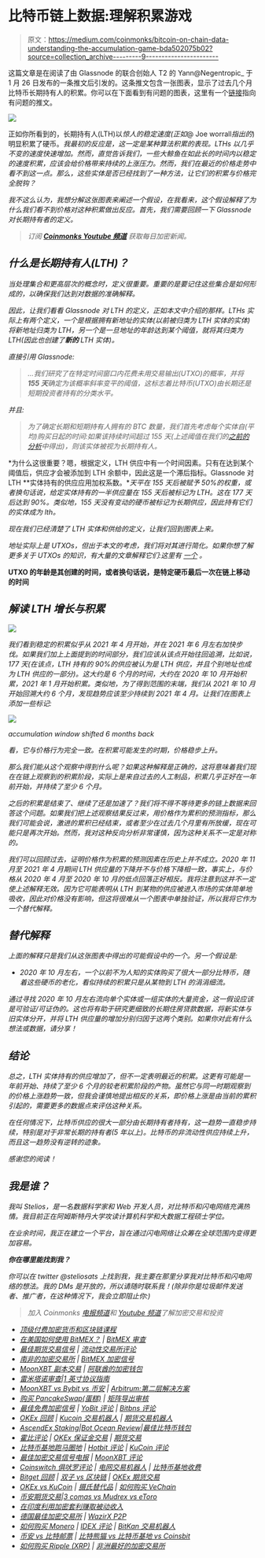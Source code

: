 # 比特币链上数据:理解积累游戏

> 原文：<https://medium.com/coinmonks/bitcoin-on-chain-data-understanding-the-accumulation-game-bda502075b02?source=collection_archive---------9----------------------->

这篇文章是在阅读了由 Glassnode 的联合创始人 T2 的 Yann@Negentropic_ 于 1 月 26 日发布的一条推文后引发的。这条推文包含一张图表，显示了过去几个月比特币长期持有人的积累。你可以在下面看到有问题的图表，这里有一个[链接](https://twitter.com/Negentropic_/status/1445326490300600322?s=20)指向有问题的推文。

![](img/ba339313993339e0a74fd0fddf434e63.png)

正如你所看到的，长期持有人(LTH)以*惊人的稳定速度(正如*@ Joe worrall*指出的*)明显积累了硬币。*我最初的反应是，这一定是某种算法积累的表现。LTHs 以几乎不变的速度快速增加。然而，直觉告诉我们，一些大鲸鱼在如此长的时间内以稳定的速度积累，应该会给价格带来持续的上涨压力。然而，我们在最近的价格走势中看不到这一点。那么，这些实体是否已经找到了一种方法，让它们的积累与价格完全脱钩？*

*我不这么认为，我想分解这张图表来阐述一个假设，在我看来，这个假设解释了为什么我们看不到价格对这种积累做出反应。首先，我们需要回顾一下 Glassnode 对长期持有者的定义。*

> *订阅 [**Coinmonks Youtube 频道**](https://www.youtube.com/c/coinmonks/videos) 获取每日加密新闻。*

## *什么是长期持有人(LTH)？*

*当处理集合和更高层次的概念时，定义很重要。重要的是要记住这些集合是如何形成的，以确保我们达到对数据的准确解释。*

*因此，让我们看看 Glassnode 对 LTH 的定义，正如本文中介绍的那样。LTHs 实际上有两个定义，一个是根据拥有新地址的实体(以前被归类为 LTH 实体的实体)将新地址归类为 LTH，另一个是一旦地址的年龄达到某个阈值，就将其归类为 LTH(因此也创建了**新的** LTH 实体)。*

*直接引用 Glassnode:*

> *…我们研究了在特定时间窗口内花费未用交易输出(UTXO)的概率，并将 **155 天**确定为该概率斜率变平的阈值，这标志着比特币(UTXO)由长期还是短期投资者持有的分类水平。*

*并且:*

> *为了确定长期和短期持有人拥有的 BTC 数量，我们首先考虑每个实体自(平均)购买日起的时间:如果该持续时间超过 155 天(上述阈值在我们的[之前的分析](https://insights.glassnode.com/sth-lth-sopr-mvrv/)中得出)，则该实体被视为长期持有人。*

*为什么这很重要？嗯，根据定义，LTH 供应中有一个时间因素。只有在达到某个阈值后，供应才会被添加到 LTH 余额中，因此这是一个滞后指标。Glassnode 对 LTH **实体持有的供应应用加权系数。**天平在 155 天后被赋予 50%的权重，或者换句话说，给定实体持有的一半供应量在 155 天后被标记为 LTH。这在 177 天后达到 90%。类似地，155 天没有变动的硬币被标记为长期供应，因此持有它们的实体成为 lth。*

*现在我们已经清楚了 LTH 实体和供给的定义，让我们回到图表上来。*

*地址实际上是 UTXOs，但出于本文的考虑，我们将对其进行简化。如果你想了解更多关于 UTXOs 的知识，有大量的文章解释它们:这里有 [*一个*](/byzantine-studio/blockchain-fundamentals-2-what-are-utxos-bfc503df4b99) *。**

**UTXO 的年龄是其创建的时间，或者换句话说，是特定硬币最后一次在链上移动的时间**

## *解读 LTH 增长与积累*

*![](img/ba339313993339e0a74fd0fddf434e63.png)*

*我们看到稳定的积累似乎从 2021 年 4 月开始，并在 2021 年 6 月左右加快步伐。如果我们加上上面提到的时间部分，我们应该从该点开始往回追溯，比如说，177 天(在该点，LTH 持有的 90%的供应被认为是 LTH 供应，并且个别地址也成为 LTH 供应的一部分)。这大约是 6 个月的时间，大约在 2020 年 10 月开始积累，2021 年 1 月开始积累。类似地，为了得到范围的末端，我们从 2021 年 10 月开始回溯大约 6 个月，发现趋势应该至少持续到 2021 年 4 月。让我们在图表上添加一些标记:*

*![](img/283c970f1557dd20ef70a6206c385145.png)*

*accumulation window shifted 6 months back*

*看，它与价格行为完全一致。在积累可能发生的时期，价格稳步上升。*

*那么我们能从这个观察中得到什么呢？如果这种解释是正确的，这将意味着我们现在在链上观察到的积累阶段，实际上是来自过去的人工制品，积累几乎正好在一年前开始，并持续了至少 6 个月。*

*之后的积累是结束了、继续了还是加速了？我们将不得不等待更多的链上数据来回答这个问题。如果我们把上述观察结果反过来，用价格作为累积的预测指标，那么我们可能会说，激进的累积已经结束，或者至少在过去几个月里有所放缓，现在可能只是再次开始。然而，我对这种反向分析非常谨慎，因为这种关系不一定是对称的。*

*我们可以回顾过去，证明价格作为积累的预测因素在历史上并不成立。2020 年 11 月至 2021 年 4 月期间 LTH 供应量的下降并不与价格下降相一致，事实上，与价格从 2020 年 4 月至 2020 年 10 月的低点回落正好相反。我将注意到这并不一定使上述解释无效。因为它可能表明从 LTH 到某物的供应被进入市场的实体简单地吸收，因此对价格没有影响，但这将很难从一个图表中单独验证，所以我将它作为一个替代解释。*

## *替代解释*

*上面的解释只是我们从这张图表中得出的可能假设中的一个。另一个假设是:*

*   *2020 年 10 月左右，一个以前不为人知的实体购买了很大一部分比特币，随着这些硬币的老化，看似持续的积累只是从某物到 LTH 的涓涓细流。*

*通过寻找 2020 年 10 月左右流向单个实体或一组实体的大量资金，这一假设应该是可验证/可证伪的。这也将有助于研究更细致的长期住房贷款数据，将新实体与旧实体分开，并将 LTH 供应量的增加分别归因于这两个类别。如果你对此有什么想法或数据，请分享！*

## *结论*

*总之，LTH 实体持有的供应增加了，但不一定表明最近的积累。这更有可能是一年前开始、持续了至少 6 个月的较老积累阶段的产物。虽然它与同一时期观察到的价格上涨趋势一致，但我会谨慎地提出相反的关系，即价格上涨是由当前的累积引起的，需要更多的数据点来评估这种关系。*

*在任何情况下，比特币供应的很大一部分由长期持有者持有，这一趋势一直稳步持续，特别是对于非常长期的持有者(5 年以上)。比特币的非流动性供应持续上升，而且这一趋势没有逆转的迹象。*

*感谢您的阅读！*

## *我是谁？*

*我叫 Stelios，是一名数据科学家和 Web 开发人员，对比特币和闪电网络充满热情。我目前正在阿姆斯特丹大学攻读计算机科学和大数据工程硕士学位。*

*在业余时间，我正在建立一个平台，旨在通过闪电网络让众筹在全球范围内变得更加容易。*

***你在哪里能找到我？***

*你可以在 twitter @steliosats 上找到我，我主要在那里分享我对比特币和闪电网络的想法。我的 DMs 是开放的，所以请随时联系我！(除非你是垃圾邮件发送者、推广者，在这种情况下，我会立即阻止你:)*

> *加入 Coinmonks [电报频道](https://t.me/coincodecap)和 [Youtube 频道](https://www.youtube.com/c/coinmonks/videos)了解加密交易和投资*

*   *[顶级付费加密货币和区块链课程](https://blog.coincodecap.com/blockchain-courses)*
*   *[在美国如何使用 BitMEX？](https://blog.coincodecap.com/use-bitmex-in-usa) | [BitMEX 审查](https://blog.coincodecap.com/bitmex-review)*
*   *[最佳期货交易信号](https://blog.coincodecap.com/futures-trading-signals) | [流动性交易所评论](https://blog.coincodecap.com/liquid-exchange-review)*
*   *[南非的加密交易所](https://blog.coincodecap.com/crypto-exchanges-in-south-africa) | [BitMEX 加密信号](https://blog.coincodecap.com/bitmex-crypto-signals)*
*   *[MoonXBT 副本交易](https://blog.coincodecap.com/moonxbt-copy-trading) | [阿联酋的加密钱包](https://blog.coincodecap.com/crypto-wallets-in-uae)*
*   *[雷米塔诺审查](https://blog.coincodecap.com/remitano-review)|[1 英寸协议指南](https://blog.coincodecap.com/1inch)*
*   *[MoonXBT vs Bybit vs 币安](https://blog.coincodecap.com/bybit-binance-moonxbt) | [Arbitrum:第二层解决方案](https://blog.coincodecap.com/arbitrum)*
*   *[购买 PancakeSwap(蛋糕)](https://blog.coincodecap.com/buy-pancakeswap) | [矩阵导出审核](https://blog.coincodecap.com/matrixport-review)*
*   *[最佳免费加密信号](https://blog.coincodecap.com/free-crypto-signals) | [YoBit 评论](/coinmonks/yobit-review-175464162c62) | [Bitbns 评论](/coinmonks/bitbns-review-38256a07e161)*
*   *[OKEx 回顾](/coinmonks/okex-review-6b369304110f) | [Kucoin 交易机器人](/coinmonks/kucoin-trading-bot-automate-your-trades-8cf0ca2138e0) | [期货交易机器人](/coinmonks/futures-trading-bots-5a282ccee3f5)*
*   *[AscendEx Staking](https://blog.coincodecap.com/ascendex-staking)|[Bot Ocean Review](https://blog.coincodecap.com/bot-ocean-review)|[最佳比特币钱包](https://blog.coincodecap.com/bitcoin-wallets-india)*
*   *[霍比评论](https://blog.coincodecap.com/huobi-review) | [OKEx 保证金交易](https://blog.coincodecap.com/okex-margin-trading) | [期货交易](https://blog.coincodecap.com/futures-trading)*
*   *[比特币基地跑马圈地](https://blog.coincodecap.com/coinbase-staking) | [Hotbit 评论](/coinmonks/hotbit-review-cd5bec41dafb) | [KuCoin 评论](https://blog.coincodecap.com/kucoin-review)*
*   *[最佳加密交易信号电报](/coinmonks/best-crypto-signals-telegram-5785cdbc4b2b) | [MoonXBT 评论](/coinmonks/moonxbt-review-6e4ab26d037)*
*   *[Coinswitch 俱吠罗评论](/coinmonks/coinswitch-kuber-review-1a8dc5c7a739) | [电网交易机器人](https://blog.coincodecap.com/grid-trading) | [比特币基地收费](/coinmonks/coinbase-fees-831e77d4f2c5)*
*   *[Bitget 回顾](https://blog.coincodecap.com/bitget-review) | [双子 vs 区块链](https://blog.coincodecap.com/gemini-vs-blockfi) | [OKEx 期货交易](https://blog.coincodecap.com/okex-futures-trading)*
*   *[OKEx vs KuCoin](https://blog.coincodecap.com/okex-kucoin) | [摄氏替代品](https://blog.coincodecap.com/celsius-alternatives) | [如何购买 VeChain](https://blog.coincodecap.com/buy-vechain)*
*   *[币安期货交易](https://blog.coincodecap.com/binance-futures-trading)|[3 comas vs Mudrex vs eToro](https://blog.coincodecap.com/mudrex-3commas-etoro)*
*   *[在印度利用加密套利赚取被动收入](https://blog.coincodecap.com/crypto-arbitrage-in-india)*
*   *[德国最佳加密交易所](https://blog.coincodecap.com/crypto-exchanges-in-germany) | [WazirX P2P](https://blog.coincodecap.com/wazirx-p2p)*
*   *[如何购买 Monero](https://blog.coincodecap.com/buy-monero) | [IDEX 评论](https://blog.coincodecap.com/idex-review) | [BitKan 交易机器人](https://blog.coincodecap.com/bitkan-trading-bot)*
*   *[币安 vs 比特邮票](https://blog.coincodecap.com/binance-vs-bitstamp) | [比特熊猫 vs 比特币基地 vs Coinsbit](https://blog.coincodecap.com/bitpanda-coinbase-coinsbit)*
*   *[如何购买 Ripple (XRP)](https://blog.coincodecap.com/buy-ripple-india) | [非洲最好的加密交易所](https://blog.coincodecap.com/crypto-exchange-africa)*